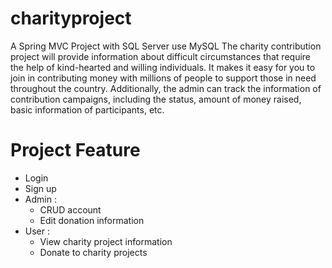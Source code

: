 # charityproject
A Spring MVC Project with SQL Server use MySQL 
The charity contribution project will provide information about difficult circumstances that require the help of kind-hearted and willing individuals. 
It makes it easy for you to join in contributing money with millions of people to support those in need throughout the country. 
Additionally, the admin can track the information of contribution campaigns, including the status, amount of money raised, basic information of participants, etc.

# Project Feature
- Login
- Sign up
- Admin :
  + CRUD account
  + Edit donation information
- User :
  + View charity project information 
  + Donate to charity projects
